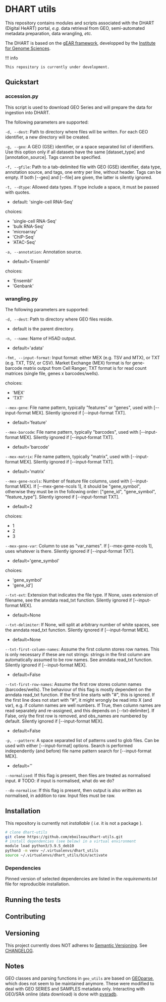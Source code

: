 
# DHART utils

This repository contains modules and scripts associated with the DHART (Digital HeART) portal, _e.g._ data retrieval from GEO, semi-automated
metadata preparation, data wrangling, _etc._

The DHART is based on the [gEAR framework](https://github.com//dieterich-lab/gEAR), developped by the [Institute for Genome Sciences](https://github.com/IGS/gEAR).


!!! info

    This repository is currently under development.


## Quickstart

### accession.py

This script is used to download GEO Series and will prepare the data for ingestion into DHART.

The following parameters are supported:

`-d, --dest`: Path to directory where files will be written. For each GEO identifier, a new directory will be created.

`-g, --geo`: A GEO (GSE) identifier, or a space separated list of identifiers. Use this option only if all datasets have the same [dataset_type] and [annotation_source]. Tags cannot be specified.

`-f, --gfile`: Path to a tab-delimited file with GEO (GSE) identifier, data type, annotation source, and tags, one entry per line, without header. Tags can be empty. If both [--geo] and [--file] are given, the latter is silently ignored.

`-t, --dtype`: Allowed data types. If type include a space, it must be passed with quotes. 

- default: 'single-cell RNA-Seq'

choices:

- 'single-cell RNA-Seq'
- 'bulk RNA-Seq'
- 'microarray'
- 'ChIP-Seq'
- 'ATAC-Seq'

`-a, --annotation`: Annotation source.

- default='Ensembl'

choices:

- 'Ensembl'
- 'Genbank'

### wrangling.py

The following parameters are supported:

`-d, --dest`: Path to directory where GEO files reside.

- default is the parent directory.

`-n, --name`: Name of H5AD output.

- default='adata'

`-fmt, --input-format`: Input format: either MEX (e.g. TSV and MTX), or TXT (e.g. TXT, TSV, or CSV). Market Exchange (MEX) format is for gene-barcode matrix output from Cell Ranger; TXT format is for read count matrices (single file, genes x barcodes/wells).

choices:
- 'MEX'
- 'TXT'

`--mex-gene`: File name pattern, typically "features" or "genes", used with [--input-format MEX]. Silently ignored if [--input-format TXT].

- default='feature'

`--mex-barcode`: File name pattern, typically "barcodes", used with [--input-format MEX]. Silently ignored if [--input-format TXT].

- default='barcode'

`--mex-matrix`: File name pattern, typically "matrix", used with [--input-format MEX]. Silently ignored if [--input-format TXT].

- default='matrix'

`--mex-gene-ncols`: Number of feature file columns, used with [--input-format MEX]. If [--mex-gene-ncols 1], it should be "gene_symbol", otherwise they must be in the following order: ["gene_id", "gene_symbol", "feature_type"]. Silently ignored if [--input-format TXT].

- default=2

choices:

- 1
- 2
- 3

`--mex-gene-var`: Column to use as "var_names". If [--mex-gene-ncols 1], uses whatever is there. Silently ignored if [--input-format TXT].

- default='gene_symbol'

choices:

- 'gene_symbol'
- 'gene_id']

`--txt-ext`: Extension that indicates the file type. If None, uses extension of filename, see the anndata read_txt function. Silently ignored if [--input-format MEX].

- default=None

`--txt-delimiter`: If None, will split at arbitrary number of white spaces, see the anndata read_txt function.
Silently ignored if [--input-format MEX].

- default=None

`--txt-first-column-names`: Assume the first column stores row names. This is only necessary if these are not strings: strings in the first column are automatically assumed to be row names. See anndata read_txt function.
Silently ignored if [--input-format MEX].

- default=False

`--txt-first-row-names`: Assume the first row stores column names (barcodes/wells). The behaviour of this flag is mostly dependent on the anndata read_txt function. If the first line starts with "#", this is ignored. If the first line does not start with "#", it might wrongly be read into X (and var), e.g. if column names are well numbers. If True, then column names are read separately and re-assigned, and this depends on [--txt-delimiter]. If False, only the first row is removed, and obs_names are numbered by default. Silently ignored if [--input-format MEX].

- default=False

`-p, --pattern`: A space separated list of patterns used to glob files. Can be used with either [--input-format] options. Search is performed independently (and before) file name pattern search for [--input-format MEX].

- default=''

`--normalised`: If this flag is present, then files are treated as normalised input.
    # TODO: if input is normalised, what do we do?

`--do-normalise`: If this flag is present, then output is also written as normalised, in addition to raw. Input files must be raw.

## Installation

This repository is currently not *installable* ( *i.e.* it is not a package ). 


```bash
# clone dhart-utils
git clone https://github.com/eboileau/dhart-utils.git
# install dependencies (see below) in a virtual environment
module load python3/3.9.5_deb10
python3 -m venv ~/.virtualenvs/dhart_utils
source ~/.virtualenvs/dhart_utils/bin/activate
```

### Dependencies

Pinned version of selected dependencies are listed in the _requirements.txt_ file for reproducible installation.


## Running the tests


## Contributing


## Versioning

This project currently does NOT adheres to [Semantic Versioning](http://semver.org/). See [CHANGELOG](CHANGELOG.md).

## Notes

GEO classes and parsing functions in `geo_utils` are based on [GEOparse](https://github.com/guma44/GEOparse), which does
not seem to be maintained anymore. These were modified to deal with GEO SERIES and SAMPLES metadata only.
Interacting with GEO/SRA online (data download) is done with [pysradb](https://github.com/saketkc/pysradb).
